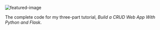 ![featured-image](https://raw.githubusercontent.com/andela-mnzomo/project-dream-team-three/master/flask-crud-part-three.jpg)

The complete code for my three-part tutorial, *Build a CRUD Web App With Python and Flask*.
